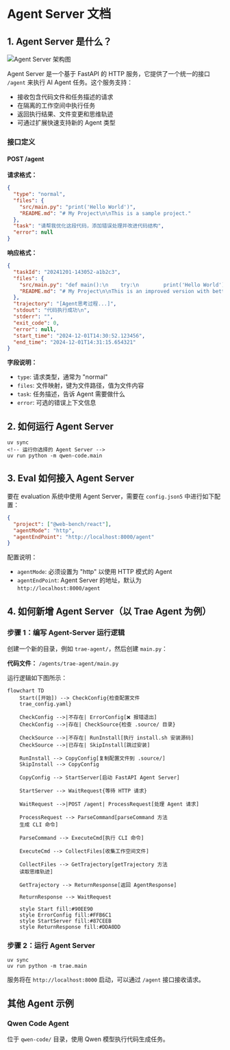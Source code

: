 # Agent Server 文档

## 1. Agent Server 是什么？

![Agent Server 架构图](../docs/assets/agent-server-arch.png)

Agent Server 是一个基于 FastAPI 的 HTTP 服务，它提供了一个统一的接口 `/agent` 来执行 AI Agent 任务。这个服务支持：

- 接收包含代码文件和任务描述的请求
- 在隔离的工作空间中执行任务
- 返回执行结果、文件变更和思维轨迹
- 可通过扩展快速支持新的 Agent 类型

### 接口定义

#### POST /agent

**请求格式：**

```json
{
  "type": "normal",
  "files": {
    "src/main.py": "print('Hello World')",
    "README.md": "# My Project\n\nThis is a sample project."
  },
  "task": "请帮我优化这段代码，添加错误处理并改进代码结构",
  "error": null
}
```

**响应格式：**

```json
{
  "taskId": "20241201-143052-a1b2c3",
  "files": {
    "src/main.py": "def main():\n    try:\n        print('Hello World')\n    except Exception as e:\n        print(f'Error: {e}')\n\nif __name__ == '__main__':\n    main()",
    "README.md": "# My Project\n\nThis is an improved version with better error handling."
  },
  "trajectory": "[Agent思考过程...]",
  "stdout": "代码执行成功\n",
  "stderr": "",
  "exit_code": 0,
  "error": null,
  "start_time": "2024-12-01T14:30:52.123456",
  "end_time": "2024-12-01T14:31:15.654321"
}
```

**字段说明：**

- `type`: 请求类型，通常为 "normal"
- `files`: 文件映射，键为文件路径，值为文件内容
- `task`: 任务描述，告诉 Agent 需要做什么
- `error`: 可选的错误上下文信息

## 2. 如何运行 Agent Server

```
uv sync
<!-- 运行你选择的 Agent Server -->
uv run python -m qwen-code.main
```

## 3. Eval 如何接入 Agent Server

要在 evaluation 系统中使用 Agent Server，需要在 `config.json5` 中进行如下配置：

```json
{
  "project": ["@web-bench/react"],
  "agentMode": "http",
  "agentEndPoint": "http://localhost:8000/agent"
}
```

配置说明：

- `agentMode`: 必须设置为 "http" 以使用 HTTP 模式的 Agent
- `agentEndPoint`: Agent Server 的地址，默认为 `http://localhost:8000/agent`

## 4. 如何新增 Agent Server（以 Trae Agent 为例）

### 步骤 1：编写 Agent-Server 运行逻辑

创建一个新的目录，例如 `trae-agent/`，然后创建 `main.py`：

**代码文件：** `/agents/trae-agent/main.py`

运行逻辑如下图所示：

```mermaid
flowchart TD
    Start([开始]) --> CheckConfig{检查配置文件
    trae_config.yaml}

    CheckConfig -->|不存在| ErrorConfig[❌ 报错退出]
    CheckConfig -->|存在| CheckSource{检查 .source/ 目录}

    CheckSource -->|不存在| RunInstall[执行 install.sh 安装源码]
    CheckSource -->|已存在| SkipInstall[跳过安装]

    RunInstall --> CopyConfig[复制配置文件到 .source/]
    SkipInstall --> CopyConfig

    CopyConfig --> StartServer[启动 FastAPI Agent Server]

    StartServer --> WaitRequest{等待 HTTP 请求}

    WaitRequest -->|POST /agent| ProcessRequest[处理 Agent 请求]

    ProcessRequest --> ParseCommand[parseCommand 方法
    生成 CLI 命令]

    ParseCommand --> ExecuteCmd[执行 CLI 命令]

    ExecuteCmd --> CollectFiles[收集工作空间文件]

    CollectFiles --> GetTrajectory[getTrajectory 方法
    读取思维轨迹]

    GetTrajectory --> ReturnResponse[返回 AgentResponse]

    ReturnResponse --> WaitRequest

    style Start fill:#90EE90
    style ErrorConfig fill:#FFB6C1
    style StartServer fill:#87CEEB
    style ReturnResponse fill:#DDA0DD
```

### 步骤 2：运行 Agent Server

```
uv sync
uv run python -m trae.main
```

服务将在 `http://localhost:8000` 启动，可以通过 `/agent` 接口接收请求。

## 其他 Agent 示例

### Qwen Code Agent

位于 `qwen-code/` 目录，使用 Qwen 模型执行代码生成任务。
